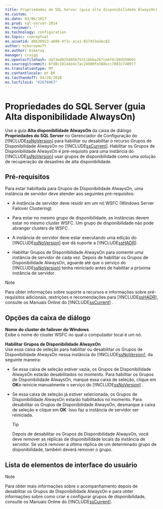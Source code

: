 ```yaml
---
title: Propriedades de SQL Server (guia alta disponibilidade AlwaysOn) | Microsoft Docs
ms.custom: ''
ms.date: 03/06/2017
ms.prod: sql-server-2014
ms.reviewer: ''
ms.technology: configuration
ms.topic: conceptual
ms.assetid: d8630923-a600-4f1c-aca1-027453a3ec82
author: mikeraymsft
ms.author: mikeray
manager: craigg
ms.openlocfilehash: daf3ed025405b753116bba267ce6f4c50d350601
ms.sourcegitcommit: 6fd8c1914de4c7ac24900fe388ecc7883c740077
ms.translationtype: MT
ms.contentlocale: pt-BR
ms.lasthandoff: 04/26/2020
ms.locfileid: "62678467"
---
```

# <a name="sql-server-properties-alwayson-high-availability-tab"></a>Propriedades do SQL Server (guia Alta disponibilidade AlwaysOn)
  Use a guia **Alta disponibilidade AlwaysOn** da caixa de diálogo **Propriedades do SQL Server** no Gerenciador de Configuração do [!INCLUDE[ssNoVersion](../../includes/ssnoversion-md.md)] para habilitar ou desabilitar o recurso Grupos de Disponibilidade AlwaysOn no [!INCLUDE[ssCurrent](../../includes/sscurrent-md.md)]. Habilitar os Grupos de Disponibilidade AlwaysOn é pré-requisito para uma instância do [!INCLUDE[ssNoVersion](../../includes/ssnoversion-md.md)] usar grupos de disponibilidade como uma solução de recuperação de desastres de alta disponibilidade.  
  
##  <a name="prerequisites"></a><a name="Prerequisites"></a> Pré-requisitos  
 Para estar habilitada para Grupos de Disponibilidade AlwaysOn, uma instância de servidor deve atender aos seguintes pré-requisitos:  
  
-   A instância de servidor deve residir em um nó WSFC (Windows Server Failover Clustering).  
  
-   Para estar no mesmo grupo de disponibilidade, as instâncias devem estar no mesmo cluster WSFC. Um grupo de disponibilidade não pode abranger clusters de WSFC.  
  
-   A instância de servidor deve estar executando uma edição do [!INCLUDE[ssNoVersion](../../includes/ssnoversion-md.md)] que dá suporte a [!INCLUDE[ssHADR](../../includes/sshadr-md.md)].  
  
-   Habilitar Grupos de Disponibilidade AlwaysOn para somente uma instância de servidor de cada vez. Depois de habilitar os Grupos de Disponibilidade AlwaysOn, aguarde até que o serviço do [!INCLUDE[ssNoVersion](../../includes/ssnoversion-md.md)] tenha reiniciado antes de habilitar a próxima instância de servidor.  
  
> [!NOTE]  
>  Para obter informações sobre suporte a recursos e informações sobre pré-requisitos adicionais, restrições e recomendações para [!INCLUDE[ssHADR](../../includes/sshadr-md.md)], consulte os Manuais Online do [!INCLUDE[ssCurrent](../../includes/sscurrent-md.md)] .  
  
## <a name="dialog-options"></a>Opções da caixa de diálogo  
 **Nome do cluster de failover do Windows**  
 Exibe o nome do cluster WSFC no qual o computador local é um nó.  
  
 **Habilitar Grupos de Disponibilidade AlwaysOn**  
 Use essa caixa de seleção para habilitar ou desabilitar os Grupos de Disponibilidade AlwaysOn nessa instância do [!INCLUDE[ssNoVersion](../../includes/ssnoversion-md.md)], da seguinte maneira:  
  
-   Se essa caixa de seleção estiver vazia, os Grupos de Disponibilidade AlwaysOn estarão desabilitados no momento. Para habilitar os Grupos de Disponibilidade AlwaysOn, marque essa caixa de seleção, clique em **OK**e reinicie manualmente o serviço do [!INCLUDE[ssNoVersion](../../includes/ssnoversion-md.md)] .  
  
-   Se essa caixa de seleção já estiver selecionada, os Grupos de Disponibilidade AlwaysOn estarão habilitados no momento. Para desabilitar os Grupos de Disponibilidade AlwaysOn, desmarque a caixa de seleção e clique em **OK**. Isso faz a instância de servidor ser reiniciada.  
  
    > [!TIP]  
    >  Depois de desabilitar os Grupos de Disponibilidade AlwaysOn, você deve remover as réplicas de disponibilidade locais da instância de servidor. Se você remover a última réplica de um determinado grupo de disponibilidade, também deverá remover o grupo.  
  
## <a name="uielement-list"></a>Lista de elementos de interface do usuário  
  
> [!NOTE]  
>  Para obter mais informações sobre o acompanhamento depois de desabilitar os Grupos de Disponibilidade AlwaysOn e para obter informações sobre como criar e configurar grupos de disponibilidade, consulte os Manuais Online do [!INCLUDE[ssCurrent](../../includes/sscurrent-md.md)].  
  
  
